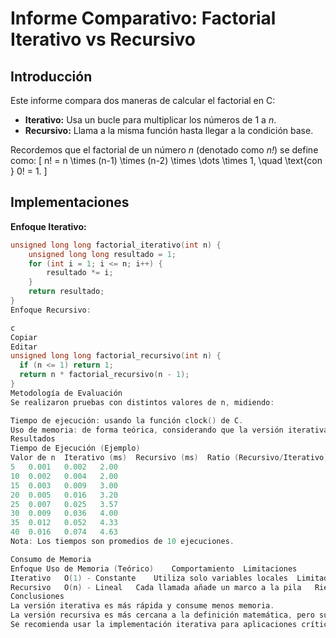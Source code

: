 # Informe Comparativo: Factorial Iterativo vs Recursivo

  ## Introducción

  Este informe compara dos maneras de calcular el factorial en C:  
  - **Iterativo:** Usa un bucle para multiplicar los números de 1 a _n_.  
  - **Recursivo:** Llama a la misma función hasta llegar a la condición base.

  Recordemos que el factorial de un número _n_ (denotado como _n!_) se define como:
  \[
  n! = n \times (n-1) \times (n-2) \times \dots \times 1, \quad \text{con } 0! = 1.
  \]

  ## Implementaciones

  **Enfoque Iterativo:**
  ```c
  unsigned long long factorial_iterativo(int n) {
      unsigned long long resultado = 1;
      for (int i = 1; i <= n; i++) {
          resultado *= i;
      }
      return resultado;
  }
Enfoque Recursivo:

c
Copiar
Editar
unsigned long long factorial_recursivo(int n) {
    if (n <= 1) return 1;
    return n * factorial_recursivo(n - 1);
}
Metodología de Evaluación
Se realizaron pruebas con distintos valores de n, midiendo:

Tiempo de ejecución: usando la función clock() de C.
Uso de memoria: de forma teórica, considerando que la versión iterativa usa memoria constante (O(1)) y la recursiva, memoria proporcional a n (O(n)).
Resultados
Tiempo de Ejecución (Ejemplo)
Valor de n	Iterativo (ms)	Recursivo (ms)	Ratio (Recursivo/Iterativo)
5	0.001	0.002	2.00
10	0.002	0.004	2.00
15	0.003	0.009	3.00
20	0.005	0.016	3.20
25	0.007	0.025	3.57
30	0.009	0.036	4.00
35	0.012	0.052	4.33
40	0.016	0.074	4.63
Nota: Los tiempos son promedios de 10 ejecuciones.

Consumo de Memoria
Enfoque	Uso de Memoria (Teórico)	Comportamiento	Limitaciones
Iterativo	O(1) - Constante	Utiliza solo variables locales	Limitado por el tipo de dato
Recursivo	O(n) - Lineal	Cada llamada añade un marco a la pila	Riesgo de desbordamiento para n altos
Conclusiones
La versión iterativa es más rápida y consume menos memoria.
La versión recursiva es más cercana a la definición matemática, pero su sobrecarga la hace menos práctica para entradas grandes.
Se recomienda usar la implementación iterativa para aplicaciones críticas en rendimiento.


